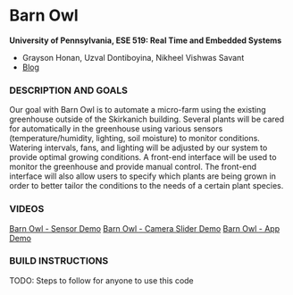 Barn Owl
============

**University of Pennsylvania, ESE 519: Real Time and Embedded Systems**

* Grayson Honan, Uzval Dontiboyina, Nikheel Vishwas Savant
* [Blog](https://devpost.com/software/barn-owl)

### DESCRIPTION AND GOALS
Our goal with Barn Owl is to automate a micro-farm using the existing greenhouse outside of the Skirkanich building. Several plants will be cared for automatically in the greenhouse using various sensors (temperature/humidity, lighting, soil moisture) to monitor conditions. Watering intervals, fans, and lighting will be adjusted by our system to provide optimal growing conditions. A front-end interface will be used to monitor the greenhouse and provide manual control. The front-end interface will also allow users to specify which plants are being grown in order to better tailor the conditions to the needs of a certain plant species.

### VIDEOS
[Barn Owl - Sensor Demo](https://www.youtube.com/watch?v=tP8d-07KyO8)
[Barn Owl - Camera Slider Demo](https://www.youtube.com/watch?v=YH9azuOEQMQ)
[Barn Owl - App Demo](https://www.youtube.com/watch?v=E3g4D_ApXCE)


### BUILD INSTRUCTIONS
TODO: Steps to follow for anyone to use this code
